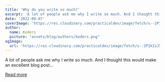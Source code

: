 ```yaml
---
title: 'Why do you write so much?'
excerpt: 'A lot of people ask me why I write so much. And I thought this would make an excellent blog post...'
date: '2022-09-07'
coverImage: 'https://res.cloudinary.com/practicaldev/image/fetch/s--2P1kIsJ5--/c_imagga_scale,f_auto,fl_progressive,h_420,q_auto,w_1000/https://dev-to-uploads.s3.amazonaws.com/uploads/articles/y1hfs1aaliooq5ndu643.jpg'
author:
  name: Koders
  picture: "assets/blog/authors/koders.png"
ogImage:
  url: 'https://res.cloudinary.com/practicaldev/image/fetch/s--2P1kIsJ5--/c_imagga_scale,f_auto,fl_progressive,h_420,q_auto,w_1000/https://dev-to-uploads.s3.amazonaws.com/uploads/articles/y1hfs1aaliooq5ndu643.jpg'
---
```


A lot of people ask me why I write so much. And I thought this would make an excellent blog post...

[Read more](https://dev.to/dailydevtips1/why-do-you-write-so-much-9gd)
